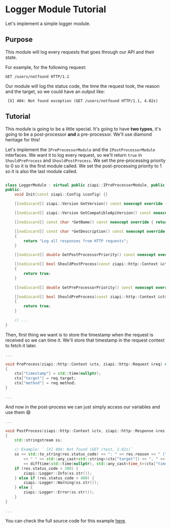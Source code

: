 # Logger Module Tutorial

Let's implement a simple logger module.

## Purpose

This module will log every requests that goes through our API and their state.

For example, for the following request:
```
GET /users/notfound HTTP/1.1
```

Our module will log the status code, the time the request took, the reason and the target, so we could have an output like:
```
 [X] 404: Not found exception (GET /users/notfound HTTP/1.1, 4.02s)
```

## Tutorial

This module is going to be a little special. It's going to have **two types**, it's going to be a post-processor **and** a pre-processor. We'll use diamond heritage for this!

Let's implement the `IPreProcessorModule` and the `IPostProcessorModule` interfaces.
We want it to log every request, so we'll return `true` in `ShouldPreProcess` and `ShouldPostProcess`.
We set the pre-processing priority to 0 so it is the first module called.
We set the post-processing priority to 1 so it is also the last module called.
```cpp

class LoggerModule : virtual public ziapi::IPreProcessorModule, public ziapi::IPostProcessorModule {
public:
    void Init(const ziapi::Config &config) {}

    [[nodiscard]] ziapi::Version GetVersion() const noexcept override { return {1, 0}; }

    [[nodiscard]] ziapi::Version GetCompatibleApiVersion() const noexcept override { return {1, 0}; }

    [[nodiscard]] const char *GetName() const noexcept override { return "LoggerModule"; }

    [[nodiscard]] const char *GetDescription() const noexcept override
    {
        return "Log all responses from HTTP requests";
    }

    [[nodiscard]] double GetPostProcessorPriority() const noexcept override { return 1; }

    [[nodiscard]] bool ShouldPostProcess(const ziapi::http::Context &ctx, const ziapi::http::Response &res) const override
    {
        return true;
    }

    [[nodiscard]] double GetPreProcessorPriority() const noexcept override { return 0; }

    [[nodiscard]] bool ShouldPreProcess(const ziapi::http::Context &ctx, const ziapi::http::Request &req) const override
    {
        return true;
    }

    // ...
}
```
Then, first thing we want is to store the timestamp when the request is received so we can time it. We'll store that timestamp in the request context to fetch it later.

```cpp
...

void PreProcess(ziapi::http::Context &ctx, ziapi::http::Request &req) override
{
    ctx["timestamp"] = std::time(nullptr);
    ctx["target"] = req.target;
    ctx["method"] = req.method;
}

...
```
And now in the post-process we can just simply access our variables and use them :smile:
```cpp
...

void PostProcess(ziapi::http::Context &ctx, ziapi::http::Response &res) override
{
    std::stringstream ss;

    // Example: ` [X] 404: Not found (GET /test, 2.02s)`
    ss << std::to_string(res.status_code) << ": " << res.reason << " (" << std::any_cast<std::string>(ctx["method"])
        << " " << std::any_cast<std::string>(ctx["target"]) << ", " << std::setprecision(2)
        << difftime(std::time(nullptr), std::any_cast<time_t>(ctx["timestamp"])) << "s)";
    if (res.status_code < 300) {
        ziapi::Logger::Info(ss.str());
    } else if (res.status_code < 400) {
        ziapi::Logger::Warning(ss.str());
    } else {
        ziapi::Logger::Error(ss.str());
    }
}

...
```
You can check the full source code for this example [here](/examples/modules/logger/LoggerModule.hpp).

